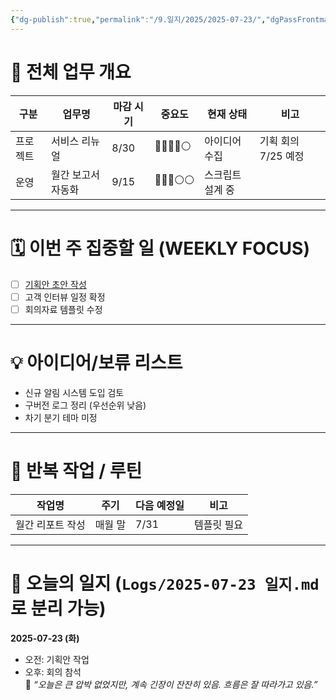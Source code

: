 ```yaml
---
{"dg-publish":true,"permalink":"/9.일지/2025/2025-07-23/","dgPassFrontmatter":true,"noteIcon":""}
---
```



# 📌 전체 업무 개요

| 구분   | 업무명        | 마감 시기 | 중요도       | 현재 상태     | 비고            |
| ---- | ---------- | ----- | --------- | --------- | ------------- |
| 프로젝트 | 서비스 리뉴얼    | 8/30  | 🔴🔴🔴🔴⚪ | 아이디어 수집   | 기획 회의 7/25 예정 |
| 운영   | 월간 보고서 자동화 | 9/15  | 🔴🔴🔴⚪⚪  | 스크립트 설계 중 |               |

---

# 🗓 이번 주 집중할 일 (WEEKLY FOCUS)

- [ ] [기획안 초안 작성](obsidian://open?vault=내보관함&file=Projects%2F2025-서비스리뉴얼)
- [ ] 고객 인터뷰 일정 확정
- [ ] 회의자료 템플릿 수정

---

# 💡 아이디어/보류 리스트

- 신규 알림 시스템 도입 검토
- 구버전 로그 정리 (우선순위 낮음)
- 차기 분기 테마 미정

---

# 🔁 반복 작업 / 루틴

| 작업명 | 주기 | 다음 예정일 | 비고 |
|--------|------|--------------|------|
| 월간 리포트 작성 | 매월 말 | 7/31 | 템플릿 필요 |

---

# 🧘 오늘의 일지 (`Logs/2025-07-23 일지.md`로 분리 가능)

**2025-07-23 (화)**  
- 오전: 기획안 작업  
- 오후: 회의 참석  
🧠 _“오늘은 큰 압박 없었지만, 계속 긴장이 잔잔히 있음. 흐름은 잘 따라가고 있음.”_

